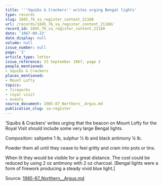 ```yaml
---
title: '''Squibs & Crackers'' writes urging Bengal lights'
type: records
slug: 1845_76_sa_register_content_21160
url: /records/1845_76_sa_register_content_21160/
record_id: 1845_76_sa_register_content_21160
date: '1867-09-23'
date_display: null
volume: null
issue_number: null
page: '3'
article_type: letter
issue_reference: 23 September 1867, page 3
people_mentioned:
- Squibs & Crackers
places_mentioned:
- Mount Lofty
topics:
- fireworks
- royal visit
- events
source_document: 1985-87_Northern__Argus.md
publication_slug: sa-register
---
```


‘Squibs & Crackers’ writes urging that the beacon on Mount Lofty for the Royal Visit should include some very large Bengal lights.

Composition: saltpetre 1 lb, sulphur ½ lb and black antimony ¼ lb.

Powder them all until they cease to feel gritty and cram into pots or tins.

When lit they would be visible for a great distance.  The cost could be reduced by using 2 oz antimony with 2 oz charcoal.  [Bengal lights were a form of firework producing a steady vivid blue light.]

Source: [1985-87_Northern__Argus.md](/downloads/markdown/1985-87_Northern__Argus.md)
